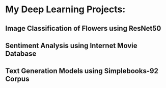 # My Deep Learning Projects: 
## Image Classification of Flowers using ResNet50
## Sentiment Analysis using Internet Movie Database 
## Text Generation Models using Simplebooks-92 Corpus
